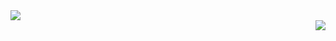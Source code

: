 <div align="left">
  <img src="https://github-readme-stats.vercel.app/api?username=Aukovien&show_icons=true&theme=github_dark">
</div>

<div align="right">
  <img src="https://github-readme-stats.vercel.app/api/top-langs/?username=aukovien&hide=html,shell&theme=github_dark">
</div>


<!---
- 👋 Hi, I’m Aukovien
- 🌟 I'm also known as Auden.
- 👀 I’m interested in anything that has to do with Cybersecurity & Machine Learning.
- 🌱 Currently a CS student at CU Boulder
--->

<!--- 
- 💞️ I’m looking to collaborate on ...
- 📫 How to reach me ...
--->

<!---
-![Top Langs](https://github-readme-stats.vercel.app/api/top-langs/?username=aukovien&hide=html,shell&theme=tokyonight)
--->



<!---
Aukovien/Aukovien is a ✨ special ✨ repository because its `README.md` (this file) appears on your GitHub profile.
You can click the Preview link to take a look at your changes.
--->
